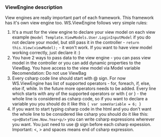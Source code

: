 ### ViewEngine description
View engines are really important part of each framework. This framework has it's own view engine too. WS.ViewEngine follows very simple rules:
<ol>
  <li>It's a must for the view engine to declare your view model on each view example <code>@model Template.ViewModels.User.LoginInputModel</code>
  if you do not declare your model, but still pass it in the controller  - <code>return this.View(viewModel);</code> - it won't work. If you want to have view model
  working correctly, just declare it :)</li>
  <li>
    You have 2 ways to pass data to the view engine - you can pass view model in the controller or you can add dynamic properties to the ViewBag. 
    You have access to the view model via Model variable
    Recomendation: Do not use ViewBag
  </li>
  <li>Every csharp code line should start with @ sign.
  For now WS.ViewEngine has list of supported operators - for, foreach, if, else, else if, while. In the future more operators needs to be added.
  Every line which starts with any of the supported operators or with { or } - the whole line is considered as csharp code, so if you want to declare a variable you
    you should do it like this <code>{ var someVariable = 6; }</code>
  </li>
  <li>
  If you want to start typing csharp code in the html and you don't want the whole line to be considered like csharp you should do it like this: 
    <code>&lt;p&gt;@DateTime.Now.Year&lt;p/&gt;</code> you can write csharp expressions wherever you want. You just need to use @ sign before each
    csharp expession. Important: <, >  and spaces means end of csharp expression.
  </li>
</ol>
